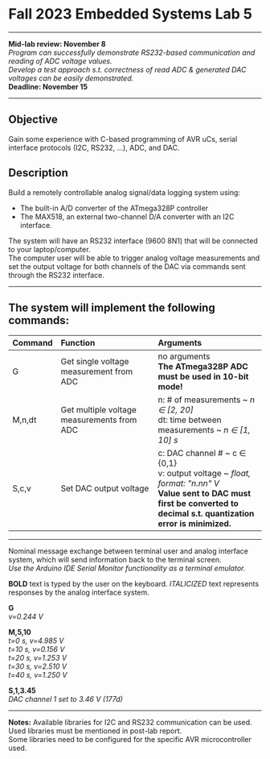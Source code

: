 # Fall 2023 Embedded Systems Lab 5

---

**Mid-lab review: November 8** <br>
*Program can successfully demonstrate RS232-based communication and reading of ADC voltage values.* <br>
*Develop a test approach s.t. correctness of read ADC & generated DAC voltages can be easily demonstrated.* <br>
**Deadline: November 15**

---

## Objective
Gain some experience with C-based programming of AVR uCs, serial interface protocols (I2C, RS232, ...), ADC, and DAC.

## Description
Build a remotely controllable analog signal/data logging system using:
- The built-in A/D converter of the ATmega328P controller
- The MAX518, an external two-channel D/A converter with an I2C interface.  

The system will have an RS232 interface (9600 8N1) that will be connected to your laptop/computer. <br>
The computer user will be able to trigger analog voltage measurements and set the output voltage for both channels of the DAC via commands sent through the RS232 interface.

---

## The system will implement the following commands:
| Command | Function                                   | Arguments |
|:------- |:------------------------------------------ |:--------- |
| G       | Get single voltage measurement from ADC    | no arguments <br> **The ATmega328P ADC must be used in 10-bit mode!** |
| M,n,dt  | Get multiple voltage measurements from ADC | n: # of measurements ~ *n ∈ [2, 20]* <br> dt: time between measurements ~ *n ∈ [1, 10] s*
| S,c,v   | Set DAC output voltage                     | c: DAC channel # ~ c ∈ {0,1} <br> v: output voltage ~ *float, format: "n.nn" V* <br> **Value sent to DAC must first be converted to** <br> **decimal s.t. quantization error is minimized.** |

---

Nominal message exchange between terminal user and analog interface system, which will send information back to the terminal screen. <br>
_Use the Arduino IDE Serial Monitor functionality as a terminal emulator._  

**BOLD** text is typed by the user on the keyboard. _ITALICIZED_ text represents responses by the analog interface system.

**G** <br>
_v=0.244 V_ <br>  

**M,5,10** <br>
_t=0 s, v=4.985 V_ <br>
_t=10 s, v=0.156 V_ <br>
_t=20 s, v=1.253 V_ <br>
_t=30 s, v=2.510 V_ <br>
_t=40 s, v=1.250 V_ <br>  

**S,1,3.45** <br>
_DAC channel 1 set to 3.46 V (177d)_

---

**Notes:**
Available libraries for I2C and RS232 communication can be used. <br>
Used libraries must be mentioned in post-lab report. <br>
Some libraries need to be configured for the specific AVR microcontroller used.
